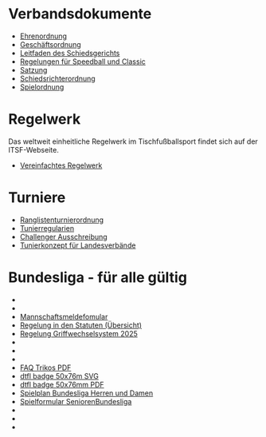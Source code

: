 # Verbandsdokumente

- [Ehrenordnung](docs/ehrenordnung.md)
- [Geschäftsordnung](docs/geschaeftsordnung.md)
- [Leitfaden des Schiedsgerichts](docs/leitfaden_des_schiedsgerichts.md)
- [Regelungen für Speedball und Classic](docs/regelungen_fuer_speedball_und_classic.md)
- [Satzung](docs/satzung.md)
- [Schiedsrichterordnung](docs/schiedsrichterordnung.md)
- [Spielordnung](docs/spielordnung.md)


# Regelwerk
Das weltweit einheitliche Regelwerk im Tischfußballsport findet sich auf der ITSF-Webseite.

- [Vereinfachtes Regelwerk](./assets/pdf/Regelwerk_vereinfacht.pdf)

# Turniere

- [Ranglistenturnierordnung](docs/Ranglistenturnierordnung.md)
- [Tunierregularien](./assets/pdf/Turnierregularien.pdf)
- [Challenger Ausschreibung](./assets/pdf/Challenger_Ausschreibung_Vorlage.pdf)
- [Tunierkonzept für Landesverbände](./assets/pdf/Turnierkonzept_fr_Landesverbaende.pdf)

# Bundesliga - für alle gültig

- [](./)
- [](./)
- [Mannschaftsmeldefomular](./assets/pdf/Formular_Mannschaftsmeldung_2025.xlsx)
- [Regelung in den Statuten (Übersicht)](./assets/pdf/Regelungen.pdf)
- [Regelung Griffwechselsystem 2025](./assets/pdf/Regelung_Griffwechselsystem.pdf)
- [](./)
- [](./)
- [](./)
- [FAQ Trikos PDF](./assets/pdf/FAQ_Trikot.pdf)
- [dtfl badge 50x76m SVG](./assets/pdf/dtfl-badge-50x76mm.svg)
- [dtfl badge 50x76mm PDF](./assets/pdf/dtfl-badge-50x76mm.pdf)
- [Spielplan Bundesliga Herren und Damen](./assets/pdf/Bundesliga_Spielplan.pdf)
- [Spielformular SeniorenBundesliga](./assets/pdf/Spielformular_SeniorenBundesliga.pdf)
- [](./)
- [](./)
- [](./)
